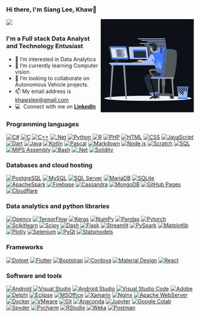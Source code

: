 ### Hi there, I'm Siang Lee, Khaw👋
<img align="right" height="250px" width="250px" alt="GIF" src="animation_work.gif" />![](https://komarev.com/ghpvc/?username=khawslee&color=green)</div>

### I'm a Full stack Data Analyst and Technology Entusiast

- 👀 I’m interested in Data Analytics
- 🌱 I’m currently learning Computer vision
- 💞️ I’m looking to collaborate on Autonomous Vehicle projects.
- 📫 My email address is khawslee@gmail.com
- :computer: &nbsp;Connect with me on **[LinkedIn]**

[linkedin]: https://www.linkedin.com/in/khawslee "Siang Lee, Khaw LinkedIn"

### Programming languages

<p>
    <a href="#"><img alt="C#" src="https://img.shields.io/badge/C%23-68217A?logo=csharp&logoColor=white"></a>
    <a href="#"><img alt="C" src="https://img.shields.io/badge/C-03599C?logo=c&logoColor=white"></a>
    <a href="#"><img alt="C++" src="https://img.shields.io/badge/C++-9C033A?logo=cplusplus&logoColor=white"></a>
    <a href="#"><img alt=".Net" src="https://img.shields.io/badge/Asp.net-175DDC.svg?logo=dotnet&logoColor=white"></a>
    <a href="#"><img alt="Python" src="https://img.shields.io/badge/Python-14354C.svg?logo=python&logoColor=white"></a>
    <a href="#"><img alt="R" src="https://img.shields.io/badge/R-276DC3.svg?logo=r&logoColor=white"></a>
    <a href="#"><img alt="PHP" src="https://img.shields.io/badge/PHP-777BB4.svg?logo=php&logoColor=white"></a>
    <a href="#"><img alt="HTML" src="https://img.shields.io/badge/HTML-E34F26.svg?logo=html5&logoColor=white"></a>
    <a href="#"><img alt="CSS" src="https://img.shields.io/badge/CSS-1572B6.svg?logo=css3&logoColor=white"></a>
    <a href="#"><img alt="JavaScript" src="https://img.shields.io/badge/JavaScript-F7DF1E.svg?logo=javascript&logoColor=black"></a>
    <a href="#"><img alt="Dart" src="https://img.shields.io/badge/Dart-15A6C4.svg?logo=dart&logoColor=white"></a>
    <a href="#"><img alt="Java" src="https://img.shields.io/badge/Java-007396.svg?logo=java&logoColor=white"></a>
    <a href="#"><img alt="Kotlin" src="https://img.shields.io/badge/Kotlin-0095D5.svg?logo=Kotlin&logoColor=white"></a>
    <a href="#"><img alt="Pascal" src="https://img.shields.io/badge/Pascal-008080.svg?logo=Product%20Hunt&logoColor=white"></a>
    <a href="#"><img alt="Markdown" src="https://img.shields.io/badge/Markdown-000000.svg?logo=markdown&logoColor=white"></a>
    <a href="#"><img alt="Node.js" src="https://img.shields.io/badge/Node.js-43853D.svg?logo=node.js&logoColor=white"></a>
    <a href="#"><img alt="Scratch" src="https://img.shields.io/badge/Scratch-4D97FF.svg?logo=scratch&logoColor=white"></a>
    <a href="#"><img alt="SQL" src="https://custom-icon-badges.herokuapp.com/badge/SQL-025E8C.svg?logo=database&logoColor=white"></a>
    <a href="#"><img alt="MIPS Assembly" src="https://custom-icon-badges.herokuapp.com/badge/Assembly-525252.svg?logo=asm-hex&logoColor=white"></a>
    <a href="#"><img alt="Bash" src="https://img.shields.io/badge/Bash-4EAA25?logo=gnubash&logoColor=fff"></a>
    <a href="#"><img alt=".Net" src="https://img.shields.io/badge/Processing-0564ff.svg?logo=processingfoundation&logoColor=white"></a>
    <a href="#"><img alt="Solidity" src="https://img.shields.io/badge/Solidity-363636?logo=solidity&logoColor=fff"></a>
</p>

### Databases and cloud hosting

<p>
    <a href="#"><img alt="PostgreSQL" src ="https://img.shields.io/badge/PostgreSQL-316192.svg?logo=postgresql&logoColor=white"></a>
    <a href="#"><img alt="MySQL" src="https://img.shields.io/badge/MySQL-00f.svg?logo=mysql&logoColor=white"></a>
    <a href="#"><img alt="SQL Server" src ="https://img.shields.io/badge/SQL%20Server-a61924.svg?logo=microsoftsqlserver&logoColor=white"></a>
    <a href="#"><img alt="MariaDB" src ="https://img.shields.io/badge/MariaDB-002d40.svg?logo=mariadb&logoColor=white"></a>
    <a href="#"><img alt="SQLite" src ="https://img.shields.io/badge/SQLite-0979c5.svg?logo=sqlite&logoColor=white"></a>
    <a href="#"><img alt="ApacheSpark" src ="https://img.shields.io/badge/Apache%20Spark-d6551b.svg?logo=apachespark&logoColor=white"></a>
    <a href="#"><img alt="Firebase" src ="https://img.shields.io/badge/Firebase-e97b0a.svg?logo=firebase&logoColor=white"></a>
    <a href="#"><img alt="Cassandra" src ="https://img.shields.io/badge/Cassandra-1d657e.svg?logo=apachecassandra&logoColor=white"></a>
    <a href="#"><img alt="MongoDB" src ="https://img.shields.io/badge/MongoDB-419441.svg?logo=mongodb&logoColor=white"></a>
    <a href="#"><img alt="GitHub Pages" src="https://img.shields.io/badge/GitHub%20Pages-327FC7.svg?logo=github&logoColor=white"></a>
    <a href="#"><img alt="Cloudflare" src="https://img.shields.io/badge/Cloudflare-f48120.svg?logo=cloudflare&logoColor=white"></a>
</p>

### Data analytics and python libraries

<p>
    <a href="#"><img alt="Opencv" src="https://img.shields.io/badge/Opencv-0000f2.svg?logo=opencv&logoColor=white"></a>
    <a href="#"><img alt="TensorFlow" src="https://img.shields.io/badge/TensorFlow-FF6F00.svg?logo=TensorFlow&logoColor=white"></a>
    <a href="#"><img alt="Keras" src="https://img.shields.io/badge/Keras-D00000.svg?logo=Keras&logoColor=white"></a>    <a href="#"><img alt="NumPy" src="https://img.shields.io/badge/Numpy-013243.svg?logo=numpy&logoColor=white"></a>
    <a href="#"><img alt="Pandas" src="https://img.shields.io/badge/Pandas-150458.svg?logo=pandas&logoColor=white"></a>
    <a href="#"><img alt="Pytorch" src="https://img.shields.io/badge/Pytorch-e2482a.svg?logo=pytorch&logoColor=white"></a>
    <a href="#"><img alt="Scikitlearn" src="https://img.shields.io/badge/Scikit learn-3191c3.svg?logo=scikitlearn&logoColor=white"></a>
    <a href="#"><img alt="Scipy" src="https://img.shields.io/badge/Scipy-00509e.svg?logo=scipy&logoColor=white"></a>
    <a href="#"><img alt="Dash" src="https://img.shields.io/badge/Dash-0f94f1.svg?logo=dash&logoColor=white"></a>
    <a href="#"><img alt="Flask" src="https://img.shields.io/badge/Flask-150458.svg?logo=Flask&logoColor=white"></a>
    <a href="#"><img alt="Streamlit" src="https://img.shields.io/badge/Streamlit-ff4b4b.svg?logo=streamlit&logoColor=white"></a>
    <a href="#"><img alt="PySpark" src ="https://img.shields.io/badge/PySpark-d6551b.svg?logo=apachespark&logoColor=white"></a>
    <a href="#"><img alt="Matplotlib" src="https://img.shields.io/badge/Matplotlib-0000f2.svg?logo=Plotly&logoColor=white"></a>
    <a href="#"><img alt="Plotly" src="https://img.shields.io/badge/Plotly-a61924.svg?logo=Plotly&logoColor=white"></a>
    <a href="#"><img alt="Selenium" src="https://img.shields.io/badge/Selenium-43853D.svg?logo=Plotly&logoColor=white"></a>
    <a href="#"><img alt="PyQt" src="https://img.shields.io/badge/PyQt-419441.svg?logo=Plotly&logoColor=white"></a>
    <a href="#"><img alt="Statsmodels" src="https://img.shields.io/badge/Statsmodels-0f94f1.svg?logo=Plotly&logoColor=white"></a>
</p>

### Frameworks

<p>
    <a href="#"><img alt="Dotnet" src="https://img.shields.io/badge/Dotnet-4d29c9.svg?logo=dotnet&logoColor=white"></a>
    <a href="#"><img alt="Flutter" src="https://img.shields.io/badge/Flutter-02569B.svg?logo=flutter&logoColor=white"></a>
    <a href="#"><img alt="Bootstrap" src="https://img.shields.io/badge/Bootstrap-7952B3.svg?logo=bootstrap&logoColor=white"></a>
    <a href="#"><img alt="Cordova" src="https://img.shields.io/badge/-Cordova-E8E8E8?logo=apache-cordova&logoColor=black"></a>
    <a href="#"><img alt="Material Design" src="https://img.shields.io/badge/Material%20Design-0081CB.svg?logo=material-design&logoColor=white"></a>
    <a href="#"><img alt="React" src="https://img.shields.io/badge/React-20232a.svg?logo=react&logoColor=%2361DAFB"></a>
</p>

### Software and tools

<p>
    <a href="#"><img alt="Android" src="https://img.shields.io/badge/Android-3DDC84?logo=android&logoColor=white"></a>
    <a href="#"><img alt="Visual Studio" src="https://img.shields.io/badge/Visual%20Studio%20-572390.svg?logo=visual-studio&logoColor=white"></a>
    <a href="#"><img alt="Android Studio" src="https://img.shields.io/badge/Android%20Studio-008678.svg?logo=android-studio&logoColor=white"></a>    
    <a href="#"><img alt="Visual Studio Code" src="https://img.shields.io/badge/Visual%20Studio%20Code-0078d7.svg?logo=visual-studio-code&logoColor=white"></a>    
    <a href="#"><img alt="Adobe" src="https://img.shields.io/badge/Adobe-FF0000.svg?logo=adobe&logoColor=white"></a>
    <a href="#"><img alt="Delphi" src="https://img.shields.io/badge/Delphi-D6232F?logo=delphi&logoColor=white"></a>
    <a href="#"><img alt="Eclipse" src="https://img.shields.io/badge/Eclipse-2a1e52?logo=eclipseide&logoColor=white"></a>
    <a href="#"><img alt="MSOffice" src="https://img.shields.io/badge/Microsoft%20Office-28528e?logo=microsoftoffice&logoColor=white"></a>
    <a href="#"><img alt="Xamarin" src="https://img.shields.io/badge/Xamarin-3498db?logo=xamarin&logoColor=white"></a>
    <a href="#"><img alt="Nginx" src="https://img.shields.io/badge/Nginx-018e36?logo=nginx&logoColor=white"></a>
    <a href="#"><img alt="Apache WebServer" src="https://img.shields.io/badge/Apache%20Web-e68822?logo=apache&logoColor=white"></a>
    <a href="#"><img alt="Docker" src="https://img.shields.io/badge/Docker-228ee1?logo=docker&logoColor=white"></a>
    <a href="#"><img alt="VMware" src="https://img.shields.io/badge/VMware-e78400?logo=vmware&logoColor=white"></a>
    <a href="#"><img alt="Git" src="https://img.shields.io/badge/Git-F05033.svg?logo=git&logoColor=white"></a>
    <a href="#"><img alt="Anaconda" src="https://img.shields.io/badge/Anaconda-3ba745.svg?logo=anaconda&logoColor=white"></a>    
    <a href="#"><img alt="Jupyter" src="https://img.shields.io/badge/Jupyter-f37726.svg?logo=Jupyter&logoColor=white"></a>
    <a href="#"><img alt="Google Colab" src="https://img.shields.io/badge/Google Colab-dc6b09.svg?logo=googlecolab&logoColor=white"></a>
    <a href="#"><img alt="Spyder" src="https://img.shields.io/badge/Spyder%20IDE-e21b22?logo=spyderide&logoColor=white"></a>
    <a href="#"><img alt="Pycharm" src="https://img.shields.io/badge/Pycharm-1ace84?logo=pycharm&logoColor=white"></a>
    <a href="#"><img alt="RStudio" src="https://img.shields.io/badge/R%20Studio-2064b4?logo=rstudio&logoColor=white"></a>
    <a href="#"><img alt="Weka" src="https://img.shields.io/badge/Weka-2892e8?logo=WakaTime&logoColor=white"></a>
    <a href="#"><img alt="Postman" src="https://img.shields.io/badge/Postman-e95723?logo=postman&logoColor=white"></a>
</p>